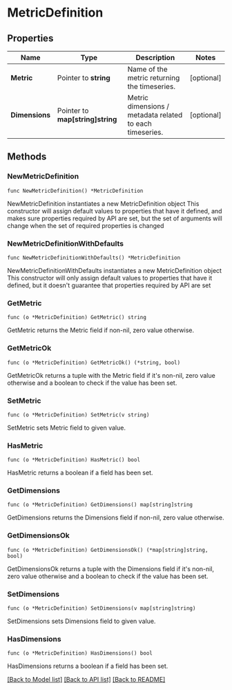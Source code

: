 # MetricDefinition

## Properties

Name | Type | Description | Notes
------------ | ------------- | ------------- | -------------
**Metric** | Pointer to **string** | Name of the metric returning the timeseries. | [optional] 
**Dimensions** | Pointer to **map[string]string** | Metric dimensions / metadata related to each timeseries. | [optional] 

## Methods

### NewMetricDefinition

`func NewMetricDefinition() *MetricDefinition`

NewMetricDefinition instantiates a new MetricDefinition object
This constructor will assign default values to properties that have it defined,
and makes sure properties required by API are set, but the set of arguments
will change when the set of required properties is changed

### NewMetricDefinitionWithDefaults

`func NewMetricDefinitionWithDefaults() *MetricDefinition`

NewMetricDefinitionWithDefaults instantiates a new MetricDefinition object
This constructor will only assign default values to properties that have it defined,
but it doesn't guarantee that properties required by API are set

### GetMetric

`func (o *MetricDefinition) GetMetric() string`

GetMetric returns the Metric field if non-nil, zero value otherwise.

### GetMetricOk

`func (o *MetricDefinition) GetMetricOk() (*string, bool)`

GetMetricOk returns a tuple with the Metric field if it's non-nil, zero value otherwise
and a boolean to check if the value has been set.

### SetMetric

`func (o *MetricDefinition) SetMetric(v string)`

SetMetric sets Metric field to given value.

### HasMetric

`func (o *MetricDefinition) HasMetric() bool`

HasMetric returns a boolean if a field has been set.

### GetDimensions

`func (o *MetricDefinition) GetDimensions() map[string]string`

GetDimensions returns the Dimensions field if non-nil, zero value otherwise.

### GetDimensionsOk

`func (o *MetricDefinition) GetDimensionsOk() (*map[string]string, bool)`

GetDimensionsOk returns a tuple with the Dimensions field if it's non-nil, zero value otherwise
and a boolean to check if the value has been set.

### SetDimensions

`func (o *MetricDefinition) SetDimensions(v map[string]string)`

SetDimensions sets Dimensions field to given value.

### HasDimensions

`func (o *MetricDefinition) HasDimensions() bool`

HasDimensions returns a boolean if a field has been set.


[[Back to Model list]](../README.md#documentation-for-models) [[Back to API list]](../README.md#documentation-for-api-endpoints) [[Back to README]](../README.md)



